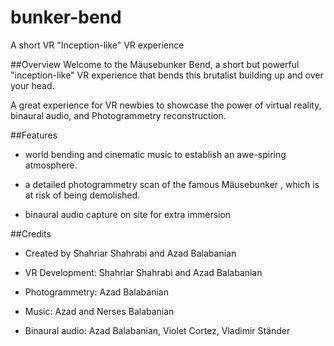 # bunker-bend
A short VR "Inception-like" VR experience 


##Overview
Welcome to the Mäusebunker Bend, a short but powerful "inception-like" VR experience that bends this brutalist building up and over your head. 

A great experience for VR newbies to showcase the power of virtual reality, binaural audio, and Photogrammetry reconstruction.     

##Features
- world bending and cinematic music to establish an awe-spiring atmosphere.  

- a detailed photogrammetry scan of the famous Mäusebunker , which is at risk of being demolished. 

- binaural audio capture on site for extra immersion 


##Credits
- Created by Shahriar Shahrabi and Azad Balabanian

- VR Development: Shahriar Shahrabi and Azad Balabanian

- Photogrammetry: Azad Balabanian

- Music: Azad and Nerses Balabanian

- Binaural audio: Azad Balabanian, Violet Cortez, Vladimir Ständer
